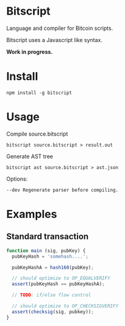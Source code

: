# Bitscript

Language and compiler for Bitcoin scripts.

Bitscript uses a Javascript like syntax.

**Work in progress.**

# Install

```
npm install -g bitscript
```

# Usage

Compile source.bitscript

```
bitscript source.bitscript > result.out
```

Generate AST tree

```
bitscript ast source.bitscript > ast.json
```

Options:

```
--dev Regenerate parser before compiling.
```

# Examples

## Standard transaction

```javascript
function main (sig, pubKey) {
  pubKeyHash = 'somehash....';

  pubKeyHashA = hash160(pubKey);

  // should optimize to OP_EQUALVERIFY
  assert(pubKeyHash == pubKeyHashA);

  // TODO: if/else flow control

  // should optimize to OP_CHECKSIGVERIFY
  assert(checksig(sig, pubkey));
}
```
